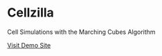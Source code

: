 Cellzilla
=========

Cell Simulations with the Marching Cubes Algorithm

[Visit Demo Site](https://tyleo.github.io/cellzilla/)
